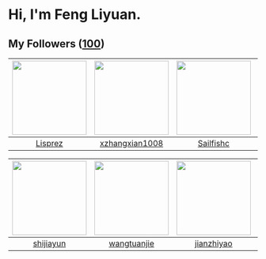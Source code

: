 # Hi, I'm Feng Liyuan.

## My Followers ([100](https://github.com/SunRunAway?tab=followers))

| <img src="https://avatars.githubusercontent.com/u/14808551?v=4" width="150" height="150" /> | <img src="https://avatars.githubusercontent.com/u/15918072?v=4" width="150" height="150" /> | <img src="https://avatars.githubusercontent.com/u/13750989?v=4" width="150" height="150" /> | <img src="https://avatars.githubusercontent.com/u/13427348?v=4" width="150" height="150" /> |
| :-----------------------------------------------------------------------------------------: | :-----------------------------------------------------------------------------------------: | :-----------------------------------------------------------------------------------------: | :-----------------------------------------------------------------------------------------: |
|                            [Lisprez](https://github.com/Lisprez)                            |                     [xzhangxian1008](https://github.com/xzhangxian1008)                     |                          [Sailfishc](https://github.com/Sailfishc)                          |                             [Yisaer](https://github.com/Yisaer)                             |

| <img src="https://avatars.githubusercontent.com/u/566037?v=4" width="150" height="150" /> | <img src="https://avatars.githubusercontent.com/u/4090971?v=4" width="150" height="150" /> | <img src="https://avatars.githubusercontent.com/u/6133860?v=4" width="150" height="150" /> | <img src="https://avatars.githubusercontent.com/u/250445?v=4" width="150" height="150" /> |
| :---------------------------------------------------------------------------------------: | :----------------------------------------------------------------------------------------: | :----------------------------------------------------------------------------------------: | :---------------------------------------------------------------------------------------: |
|                         [shijiayun](https://github.com/shijiayun)                         |                        [wangtuanjie](https://github.com/wangtuanjie)                       |                         [jianzhiyao](https://github.com/jianzhiyao)                        |                           [batermj](https://github.com/batermj)                           |